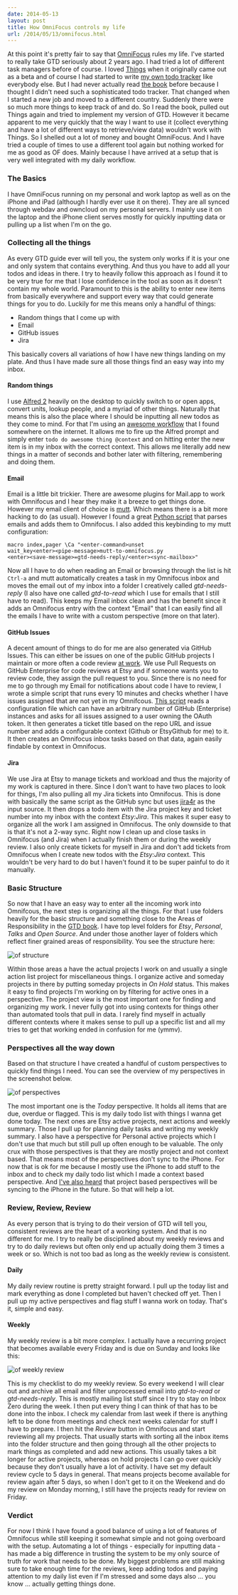 ```yaml
---
date: 2014-05-13
layout: post
title: How OmniFocus controls my life
url: /2014/05/13/omnifocus.html
---
```


At this point it's pretty fair to say that [OmniFocus][of] rules my life. I've
started to really take GTD seriously about 2 years ago. I had tried a lot of
different task managers before of course. I loved [Things][things] when it
originally came out as a beta and of course I had started to write [my own
todo tracker][gtdcouch] like everybody else. But I had never actually read
[the book][gtd-allen] before because I thought I didn't need such a
sophisticated todo tracker. That changed when I started a new job and moved to
a different country. Suddenly there were so much more things to keep track of
and do. So I read the book, pulled out Things again and tried to implement my
version of GTD. However it became apparent to me very quickly that the way I
want to use it (collect everything and have a lot of different ways to
retrieve/view data) wouldn't work with Things. So I shelled out a lot of money
and bought OmniFocus. And I have tried a couple of times to use a different
tool again but nothing worked for me as good as OF does. Mainly because I have
arrived at a setup that is very well integrated with my daily workflow.

### The Basics
I have OmniFocus running on my personal and work laptop as well as on the
iPhone and iPad (although I hardly ever use it on there). They are all synced
through webdav and owncloud on my personal servers. I mainly use it on the
laptop and the iPhone client serves mostly for quickly inputting data or
pulling up a list when I'm on the go.

### Collecting all the things
As every GTD guide ever will tell you, the system only works if it is your one
and only system that contains everything. And thus you have to add all your
todos and ideas in there.  I try to heavily follow this approach as I found it
to be very true for me that I lose confidence in the tool as soon as it
doesn't contain my whole world. Paramount to this is the ability to enter new
items from basically everywhere and support every way that could generate
things for you to do. Luckily for me this means only a handful of things:

- Random things that I come up with
- Email
- GitHub issues
- Jira

This basically covers all variations of how I have new things landing on my
plate. And thus I have made sure all those things find an easy way into my
inbox.

#### Random things
I use [Alfred 2][alfred] heavily on the desktop to quickly switch to or open
apps, convert units, lookup people, and a myriad of other things. Naturally
that means this is also the place where I should be inputting all new todos as
they come to mind. For that I'm using an [awesome workflow][alfred-workflow]
that I found somewhere on the internet. It allows me to fire up the Alfred
prompt and simply enter `todo do awesome thing @context` and on hitting enter
the new item is in my inbox with the correct context. This allows me literally
add new things in a matter of seconds and bother later with filtering,
remembering and doing them.

#### Email
Email is a little bit trickier. There are awesome plugins for Mail.app to work
with Omnifocus and I hear they make it a breeze to get things done. However my
email client of choice is [mutt][mutt]. Which means there is a bit more
hacking to do (as usual). However I found a great [Python script][mutt-of]
that parses emails and adds them to Omnifocus. I also added this keybinding to
my mutt configuration:

```
macro index,pager \Ca "<enter-command>unset
wait_key<enter><pipe-message>mutt-to-omnifocus.py
<enter><save-message>=gtd-needs-reply/<enter><sync-mailbox>"
```

Now all I have to do when reading an Email or browsing through the list is hit
`Ctrl-a` and mutt automatically creates a task in my Omnifocus inbox and moves
the email out of my inbox into a folder I creatively called *gtd-needs-reply*
(I also have one called *gtd-to-read* which I use for emails that I still have
to read). This keeps my Email inbox clean and has the benefit since it adds an
Omnifocus entry with the context "Email" that I can easily find all the emails
I have to write with a custom perspective (more on that later).

#### GitHub Issues
A decent amount of things to do for me are also generated via GitHub Issues.
This can either be issues on one of the public GitHub projects I maintain or
more often a code review [at work][etsy]. We use Pull Requests on GitHub
Enterprise for code reviews at Etsy and if someone wants you to review code,
they assign the pull request to you. Since there is no need for me to go
through my Email for notifications about code I have to review, I wrote a
simple script that runs every 10 minutes and checks whether I have issues
assigned that are not yet in my Omnifcous. [This script][ghfocus] reads a
configuration file which can have an arbitrary number of GitHub (Enterprise)
instances and asks for all issues assigned to a user owning the OAuth token.
It then generates a ticket title based on the repo URL and issue number and
adds a configurable context (Github or EtsyGithub for me) to it. It then
creates an Omnifocus inbox tasks based on that data, again easily findable by
context in Omnifocus.

#### Jira
We use Jira at Etsy to manage tickets and workload and thus the majority of my
work is captured in there. Since I don't want to have two places to look for
things, I'm also pulling all my Jira tickets into Omnifocus. This is done with
basically the same script as the GitHub sync but uses [jira4r][jira4r] as the
input source. It then drops a todo item with the Jira project key and ticket
number into my inbox with the context *Etsy:Jira*. This makes it super easy to
organize all the work I am assigned in Omnifocus. The only downside to that is
that it's not a 2-way sync. Right now I clean up and close tasks in Omnifocus
(and Jira) when I actually finish them or during the weekly review. I also
only create tickets for myself in Jira and don't add tickets from Omnifocus
when I create new todos with the *Etsy:Jira* context. This wouldn't be very
hard to do but I haven't found it to be super painful to do it manually.


### Basic Structure
So now that I have an easy way to enter all the incoming work into Omnifcous,
the next step is organizing all the things. For that I use folders heavily for
the basic structure and something close to the Areas of Responsibility in the
[GTD book][gtd-allen]. I have top level folders for *Etsy*, *Personal*,
*Talks* and *Open Source*. And under those another layer of folders which
reflect finer grained areas of responsibility. You see the structure here:

![of structure](/images/of_structure.png)

Within those areas a have the actual projects I work on and usually a single
action list project for miscellaneous things. I organize active and someday
projects in there by putting someday projects in *On Hold* status. This makes
it easy to find projects I'm working on by filtering for active ones in a
perspective. The project view is the most important one for finding and
organizing my work. I never fully got into using contexts for things other
than automated tools that pull in data. I rarely find myself in actually
different contexts where it makes sense to pull up a specific list and all my
tries to get that working ended in confusion for me (ymmv).

### Perspectives all the way down
Based on that structure I have created a handful of custom perspectives to
quickly find things I need. You can see the overview of my perspectives in the
screenshot below.

![of perspectives](/images/of_perspectives.png)

The most important one is the *Today* perspective. It holds all items that are
due, overdue or flagged. This is my daily todo list with things I wanna get
done today. The next ones are Etsy active projects, next actions and weekly
summary. Those I pull up for planning daily tasks and writing my weekly
summary. I also have a perspective for Personal active projects which I don't
use that much but still pull up often enough to be valuable. The only crux
with those perspectives is that they are mostly project and not context based.
That means most of the perspectives don't sync to the iPhone. For now that is
ok for me because I mostly use the iPhone to add stuff to the inbox and to
check my daily todo list which I made a context based perspective. And [I've
also heard][kcase-tweet] that project based perspectives will be syncing to
the iPhone in the future. So that will help a lot.

### Review, Review, Review
As every person that is trying to do their version of GTD will tell you,
consistent reviews are the heart of a working system. And that is no different
for me. I try to really be disciplined about my weekly reviews and try to do
daily reviews but often only end up actually doing them 3 times a week or so.
Which is not too bad as long as the weekly review is consistent.

#### Daily
My daily review routine is pretty straight forward. I pull up the today list
and mark everything as done I completed but haven't checked off yet. Then I
pull up my active perspectives and flag stuff I wanna work on today. That's
it, simple and easy.

#### Weekly
My weekly review is a bit more complex. I actually have a recurring project
that becomes available every Friday and is due on Sunday and looks like this:

![of weekly review](/images/of_weekly_review.png)

This is my checklist to do my weekly review. So every weekend I will clear out
and archive all email and filter unprocessed email into *gtd-to-read* or
*gtd-needs-reply*. This is mostly mailing list stuff since I try to stay on
Inbox Zero during the week. I then put every thing I can think of that has to
be done into the inbox. I check my calendar from last week if there is
anything left to be done from meetings and check next weeks calendar for stuff
I have to prepare. I then hit the *Review* button in Omnifocus and start
reviewing all my projects. That usually starts with sorting all the inbox
items into the folder structure and then going through all the other projects
to mark things as completed and add new actions. This usually takes a bit
longer for active projects, whereas on hold projects I can go over quickly
because they don't usually have a lot of activity. I have set my default
review cycle to 5 days in general. That means projects become available for
review again after 5 days, so when I don't get to it on the Weekend and do my
review on Monday morning, I still have the projects ready for review on
Friday.

### Verdict
For now I think I have found a good balance of using a lot of features of
Omnifocus while still keeping it somewhat simple and not going overboard with
the setup. Automating a lot of things - especially for inputting data - has
made a big difference in trusting the system to be my only source of truth for
work that needs to be done. My biggest problems are still making sure to take
enough time for the reviews, keep adding todos and paying attention to my
daily list even if I'm stressed and some days also ... you know ... actually
getting things done.



[of]: http://www.omnigroup.com/omnifocus
[things]: https://culturedcode.com/things/
[gtdcouch]: https://github.com/mrtazz/gtd-couch
[alfred]: http://www.alfredapp.com/
[alfred-workflow]: http://www.alfredforum.com/topic/1041-create-new-task-in-omnifocus-inbox
[mutt]: http://www.mutt.org/
[mutt-of]: https://github.com/mrtazz/bin/blob/master/mutt-to-omnifocus.py
[ghfocus]: https://github.com/mrtazz/bin/blob/master/ghfocus.rb
[jira4r]: https://github.com/codehaus/jira4r
[etsy]: https://www.etsy.com
[gtd-allen]: http://www.amazon.com/Getting-Things-Done-Stress-Free-Productivity/dp/0142000280
[kcase-tweet]: https://twitter.com/kcase/status/465904405141671938


